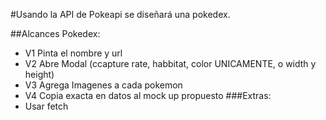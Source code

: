 #Usando la API de Pokeapi se diseñará una pokedex.

##Alcances Pokedex:
- V1 Pinta el nombre y url
- V2 Abre Modal (ccapture rate, habbitat, color UNICAMENTE, o width y height)
- V3 Agrega Imagenes a cada pokemon
- V4 Copia exacta en datos al mock up propuesto
###Extras:
- Usar fetch